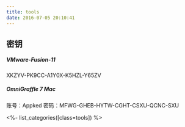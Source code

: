 ```yaml
---
title: tools
date: 2016-07-05 20:10:41
---
```

## 密钥

##### VMware-Fusion-11
XKZYV-PK9CC-A1Y0X-K5HZL-Y65ZV

##### OmniGraffle 7 Mac 
账号：Appked 密码：MFWG-GHEB-HYTW-CGHT-CSXU-QCNC-SXU


<%- list_categories([class=tools]) %>
